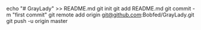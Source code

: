 echo "# GrayLady" >> README.md
git init
git add README.md
git commit -m "first commit"
git remote add origin git@github.com:Bobfed/GrayLady.git
git push -u origin master
